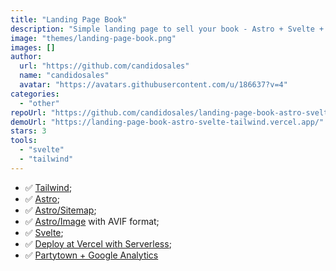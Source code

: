 ```yaml
---
title: "Landing Page Book"
description: "Simple landing page to sell your book - Astro + Svelte + Tailwind"
image: "themes/landing-page-book.png"
images: []
author:
  url: "https://github.com/candidosales"
  name: "candidosales"
  avatar: "https://avatars.githubusercontent.com/u/186637?v=4"
categories:
  - "other"
repoUrl: "https://github.com/candidosales/landing-page-book-astro-svelte-tailwind"
demoUrl: "https://landing-page-book-astro-svelte-tailwind.vercel.app/"
stars: 3
tools:
  - "svelte"
  - "tailwind"
---
```


<ul><li>✅&nbsp;<a href="https://tailwindcss.com/" rel="noopener noreferrer" target="_blank" style="color: var(--color-accent-fg); background-color: transparent;">Tailwind</a>;</li><li>✅&nbsp;<a href="https://astro.build/" rel="noopener noreferrer" target="_blank" style="color: var(--color-accent-fg); background-color: transparent;">Astro</a>;</li><li>✅&nbsp;<a href="https://docs.astro.build/en/guides/integrations-guide/sitemap/" rel="noopener noreferrer" target="_blank" style="color: var(--color-accent-fg); background-color: transparent;">Astro/Sitemap</a>;</li><li>✅&nbsp;<a href="https://docs.astro.build/en/guides/integrations-guide/image/" rel="noopener noreferrer" target="_blank" style="color: var(--color-accent-fg); background-color: transparent;">Astro/Image</a>&nbsp;with AVIF format;</li><li>✅&nbsp;<a href="https://svelte.dev/" rel="noopener noreferrer" target="_blank" style="color: var(--color-accent-fg); background-color: transparent;">Svelte</a>;</li><li>✅&nbsp;<a href="https://docs.astro.build/en/guides/integrations-guide/vercel/" rel="noopener noreferrer" target="_blank" style="color: var(--color-accent-fg); background-color: transparent;">Deploy at Vercel with Serverless</a>;</li><li>✅&nbsp;<a href="https://partytown.builder.io/google-tag-manager" rel="noopener noreferrer" target="_blank" style="color: var(--color-accent-fg); background-color: transparent;">Partytown + Google Analytics</a></li></ul><p><br></p>
